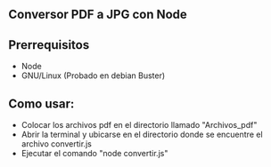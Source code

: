 ## Conversor PDF a JPG con Node

## Prerrequisitos

- Node
- GNU/Linux (Probado en debian Buster)


## Como usar:

- Colocar los archivos pdf en el directorio llamado "Archivos_pdf"
- Abrir la terminal y ubicarse en el directorio donde se encuentre el archivo convertir.js
- Ejecutar el comando "node convertir.js"

